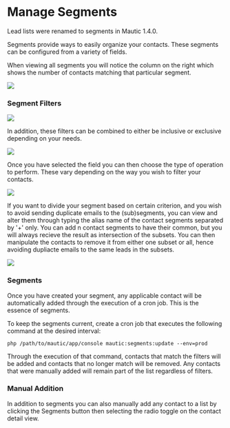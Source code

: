 Manage Segments
===============

Lead lists were renamed to segments in Mautic 1.4.0.

Segments provide ways to easily organize your contacts. These segments can be
configured from a variety of fields.

When viewing all segments you will notice the column on the right which shows
the number of contacts matching that particular segment.

![](/contacts/media/contact-segments.jpg)

### Segment Filters

![](/contacts/media/segment-filters.jpg)

In addition, these filters can be combined to either be inclusive or exclusive
depending on your needs.

![](/contacts/media/multiple-segment-filters.jpg)

Once you have selected the field you can then choose the type of operation to
perform. These vary depending on the way you wish to filter your contacts.

![](/contacts/media/segment-filters-dropdown.jpg)

If you want to divide your segment based on certain criterion, and you wish to
avoid sending duplicate emails to the (sub)segments, you can view and alter them
through typing the alias name of the contact segments separated by '+' only. You
can add n contact segments to have their common, but you will always recieve the
result as intersection of the subsets. You can then manipulate the contacts to remove it from either one subset or all, hence avoiding dupliacte emails to the same leads in the subsets.

![](/contacts/media/common-leads-in-segments.jpg)

### Segments

Once you have created your segment, any applicable contact will be automatically
added through the execution of a cron job. This is the essence of segments.

To keep the segments current, create a cron job that executes the following
command at the desired interval:

~~~~~~~~~~~~~~~~~~~~~~~~~~~~~~~~~~~~~~~~~~~~~~~~~~~~~~~~~~~~~~~~~~~~~~~~~~~~~~~~
php /path/to/mautic/app/console mautic:segments:update --env=prod
~~~~~~~~~~~~~~~~~~~~~~~~~~~~~~~~~~~~~~~~~~~~~~~~~~~~~~~~~~~~~~~~~~~~~~~~~~~~~~~~

Through the execution of that command, contacts that match the filters will be
added and contacts that no longer match will be removed. Any contacts that were
manually added will remain part of the list regardless of filters.

### Manual Addition

In addition to segments you can also manually add any contact to a list by
clicking the Segments button then selecting the radio toggle on the contact
detail view.

